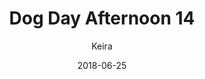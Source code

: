 ---
title: 'Dog Day Afternoon 14'
alt: 'Mysteries of the Arcana'
date: '2018-06-25'
author: 'Keira'
artist: 'Keira'
chapter: 'None'
filler: false
---
